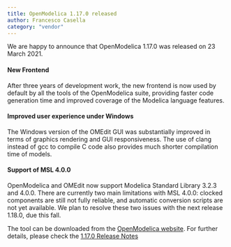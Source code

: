 ```yaml
---
title: OpenModelica 1.17.0 released
author: Francesco Casella
category: "vendor"
---
```

We are happy to announce that OpenModelica 1.17.0 was released on 23 March 2021.

#### New Frontend

After three years of development work, the new frontend is now used by default by all the tools of the OpenModelica suite, 
providing faster code generation time and improved coverage of the Modelica language features. 

#### Improved user experience under Windows

The Windows version of the OMEdit GUI was substantially improved in terms of graphics rendering and GUI responsiveness. The use
of clang instead of gcc to compile C code also provides much shorter compilation time of models.

#### Support of MSL 4.0.0

OpenModelica and OMEdit now support Modelica Standard Library 3.2.3 and 4.0.0. There are currently 
two main limitations with MSL 4.0.0: clocked components are still not fully reliable, and automatic conversion scripts are not
yet available. We plan to resolve these two issues with the next release 1.18.0, due this fall.

The tool can be downloaded from the [OpenModelica website](https://openmodelica.org). For further details, please check the [1.17.0 Release Notes](https://trac.openmodelica.org/OpenModelica/wiki/ReleaseNotes/1.17.0)
